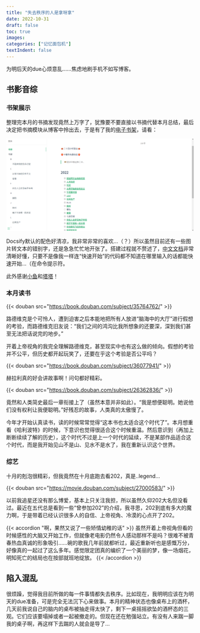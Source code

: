 ```yaml
---
title: "失去秩序的人是拿呀拿"
date: 2022-10-31
draft: false
toc: true
images:
categories: ["记忆面包机"]
textIndent: false
---
```


为明后天的due心烦意乱……焦虑地刷手机不如写博客。

## 书影音综

### 书架展示

整理完本月的书摘发现竟然上万字了，犹豫要不要直接以书摘代替本月总结，最后决定把书摘模块从博客中拎出去，于是有了我的[电子书架](https://iceco.vercel.app/#/)，请看：

![](images/docsify.png)

Docsify默认的配色好清凉，我非常非常的喜欢...（？）所以虽然目前还有一些图片转文本的错别字，还是急急忙忙地开张了。搭建过程就不赘述了，[中文文档](https://docsify.js.org/#/zh-cn/)非常清晰好懂，只要不是像我一样连“快速开始”的代码都不知道在哪里输入的话都能快速开始...（在命令提示符。

此外感谢[小鱼](https://gregueria.icu/posts/doclog/)和[塔塔](https://mantyke.icu/posts/2021/docsify-build/)！

### 本月读书

{{< douban src="https://book.douban.com/subject/35764762/" >}}

路德维克是个可怜人，遭到迫害之后本能地把所有人放进“脑海中的大厅”进行假想的考验，而路德维克旧友说：“我们之间的鸿沟比我所想象的还要深，深到我们甚至无法把话说完的地步。”

开着上帝视角的我完全理解路德维克，甚至现实中也有这么做的倾向。假想的考验并不公平，但历史都开起玩笑了，还要在乎这个考验是否公平吗？

{{< douban src="https://book.douban.com/subject/36077941/" >}}

赫拉利真的好会讲故事啊！问句都好精彩。

{{< douban src="https://book.douban.com/subject/26362836/" >}}

竟然和人类简史最后一章衔接上了（虽然本意并非如此）。“我是想便聪明。她说他们没有权利让我便聪明。”好残忍的故事，人类真的太傲慢了。

今年才开始认真读书，读的时候常常觉得“这本书也太适合这个时代了”。本月想重看《哈利波特》的时候，下意识也觉得很适合这个时候重温。然后意识到（再加上断断续续了解的历史），这个时代不过是上一个时代的延续，不是某部作品适合这个时代，而是我开始见山不是山、见水不是水了，我在重新认识这个世界。

### 综艺

十月的剋泡很精彩，但我竟然在十月底跑去看202，真是..legend...

{{< douban src="https://movie.douban.com/subject/27000583/" >}}

以前我追星还没有那么博爱，基本上只关注我担，所以虽然久仰202大名但没看过。最近在五代总是看到一些“曾参加202”的介绍，我寻思，202到底有多大的魔力啊，于是带着已经认识很多人的自信、上帝视角、冷漠的心点开了202。

{{< accordion "啊，果然又说了一些矫情幼稚的话" >}}
虽然开着上帝视角但看的时候感性的大脑又开始工作，但就像老电影仍然令人感动那样不是吗？很难不被青春热血真诚的形象吸引……碗的歌我几年前就都听过，最近重新听也是感慨万分，好像真的一起过了这么多年。感觉限定团真的编织了一个美丽的梦，像一场烟花，明知死亡的结局也在按部就班地绽放。
{{< /accordion >}}

## 陷入混乱

很烦躁，觉得我目前所做的每一件事情都失去秩序。比如现在，我明明应该在为明天的due准备，可是完全无法沉下心来做事。本月的精神状态也像桌布上的酒杯，几天前我说自己的脑内的桌布被抽走得太快了，剩下一桌摇摇欲坠的酒杯态的三观。它们应该要塌掉或者一起被撤走的。但现在还在勉强站立。有没有人来踹一脚我的桌子啊，再这样下去踹的人就会是导了…